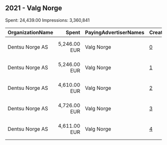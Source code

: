 ## 2021 - Valg Norge 
Spent: 24,439.00
Impressions: 3,360,841

|OrganizationName|Spent|PayingAdvertiserNames|CreativeUrls|Impressions|Genders|AgeBrackets|CountryCodes|BillingAddresses|CandidateBallotInformation|
|:---|---:|:---|:---|---:|:---|:---|:---|:---|:---|
|Dentsu Norge AS|5,246.00 EUR|Valg Norge|[0](https://www.snap.com/political-ads/asset/33f050f3441464f4c9a4de1df2ec03ebde9fb428f5c4d858f7919d3015df0c3e?mediaType=mp4)|884,702||18+|norway|"Kristian Augusts gate 23, OSLO,0164 ,NO"||
|Dentsu Norge AS|5,246.00 EUR|Valg Norge|[1](https://www.snap.com/political-ads/asset/c4f021e2f4073de4cbce4c160c8129a8ddaaf6009f7a68f4adde149ce8be67cb?mediaType=mp4)|734,817||18+|norway|"Kristian Augusts gate 23, OSLO,0164 ,NO"||
|Dentsu Norge AS|4,610.00 EUR|Valg Norge|[2](https://www.snap.com/political-ads/asset/bfbc0e590f5bb34bdf53f7e60dc4f75006c43aa222063ef8d7996559f3cafdce?mediaType=mp4)|606,045||18+|norway|"Kristian Augusts gate 23, OSLO,0164 ,NO"||
|Dentsu Norge AS|4,726.00 EUR|Valg Norge|[3](https://www.snap.com/political-ads/asset/bc575960dd8a2ecb41a121a53bbfd5eb1db6e874115ce589edd7dbd7eed96b9f?mediaType=mp4)|594,529||18+|norway|"Kristian Augusts gate 23, OSLO,0164 ,NO"||
|Dentsu Norge AS|4,611.00 EUR|Valg Norge|[4](https://www.snap.com/political-ads/asset/8ed1371164f48ea5e54f2bcc30db902e499ed284dac1b0949c1e524338145d81?mediaType=mp4)|540,748||18+|norway|"Kristian Augusts gate 23, OSLO,0164 ,NO"||
